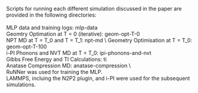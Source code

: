 Scripts for running each different simulation discussed in the paper are provided in the following directories:  \
  \
MLP data and training logs:               mlp-data  \
Geomtry Optimation at T = 0 (iterative):	geom-opt-T-0  \
NPT MD at T = T_0 and T = T_1: 	  		    npt-md  \ 
Geometry Optimisation at T = T_0: 		    geom-opt-T-100  \
i-PI Phonons and NVT MD at T = T_0:		    ipi-phonons-and-nvt  \
Gibbs Free Energy and TI Calculations:		ti  \
Anatase Compression MD: 	  		          anatase-compression  \ 
  \
RuNNer was used for training the MLP.  \
LAMMPS, incluing the N2P2 plugin, and i-PI were used for the subsequent simulations.
